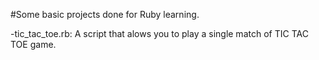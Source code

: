#Some basic projects done for Ruby learning.

-tic_tac_toe.rb: A script that alows you to play a single match of TIC TAC TOE game.